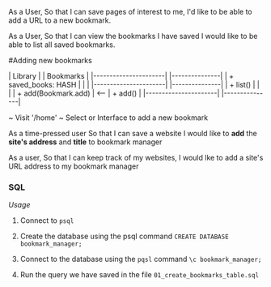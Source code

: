 As a User,
So that I can save pages of interest to me,
I'd like to be able to add a URL to a new bookmark. 

As a User,
So that I can view the bookmarks I have saved
I would like to be able to list all saved bookmarks. 

#Adding new bookmarks

 |      Library         |     |   Bookmarks   |
 |----------------------|     |---------------|
 |  + saved_books: HASH |     |               |
 |----------------------|     |---------------|
 |  + list()            |     |               |
 |  + add(Bookmark.add) | <-- | + add()       |
 |----------------------|     |---------------|

  ~ Visit '/home'
  ~ Select or Interface to add a new bookmark


As a time-pressed user
So that I can save a website
I would like to **add** the **site's address** and **title** to bookmark manager


As a user,
So that I can keep track of my websites,
I would lke to add a site's URL address to my bookmark manager


### SQL

*Usage*

1. Connect to `psql`

2. Create the database using the psql command `CREATE DATABASE bookmark_manager;`

3. Connect to the database using the `pqsl` command `\c bookmark_manager;`

4. Run the query we have saved in the file `01_create_bookmarks_table.sql`

